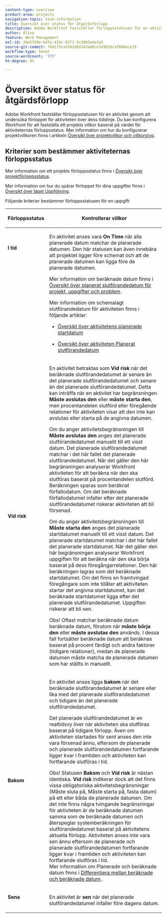 ```yaml
---
content-type: overview
product-area: projects
navigation-topic: task-information
title: Översikt över status för åtgärdsförlopp
description: Adobe Workfront fastställer förloppsstatusen för en aktivitet genom att undersöka förloppet för aktiviteten över dess tidslinje. Du kan konfigurera Workfront för att fastställa ett projekts villkor baserat på värdet för aktiviteternas förloppsstatus. Mer information om hur du konfigurerar projektvillkoren finns i artikeln Översikt över projektvillkor och villkorstyp.
author: Alina
feature: Work Management
exl-id: 38e5f89e-bdfa-433c-9371-3c3003ada3a3
source-git-commit: 70d173ca3781d8d143a66ce7e963dcaf66bece19
workflow-type: tm+mt
source-wordcount: '777'
ht-degree: 0%

---
```


# Översikt över status för åtgärdsförlopp

<!-- Audited: 1/2024 -->

Adobe Workfront fastställer förloppsstatusen för en aktivitet genom att undersöka förloppet för aktiviteten över dess tidslinje. Du kan konfigurera Workfront för att fastställa ett projekts villkor baserat på värdet för aktiviteternas förloppsstatus. Mer information om hur du konfigurerar projektvillkoren finns i artikeln [Översikt över projektvillkor och villkorstyp](../../../manage-work/projects/manage-projects/project-condition-and-condition-type.md).

## Kriterier som bestämmer aktiviteternas förloppsstatus

Mer information om ett projekts förloppsstatus finns i [Översikt över projektförloppsstatus](../../../manage-work/projects/planning-a-project/project-progress-status.md).

Mer information om hur du spårar förloppet för dina uppgifter finns i [Översikt över läget Uppföljning](../../../manage-work/tasks/task-information/task-tracking-mode.md).

Följande kriterier bestämmer förloppsstatusen för en uppgift:

<table> 
 <col> 
 <col> 
 <thead> 
  <tr> 
   <th> <p><strong>Förloppsstatus</strong> </p> </th> 
   <th> <p><strong>Kontrollerar villkor</strong> </p> </th> 
  </tr> 
 </thead> 
 <tbody> 
  <tr valign="top"> 
   <td scope="col"> <p> </p> <p><strong>I tid</strong> </p> </td> 
   <td scope="col"> <p>En aktivitet anses vara <strong>On Time</strong> när alla planerade datum matchar de planerade datumen. Den här statusen kan även innebära att projektet ligger före schemat och att de planerade datumen kan ligga före de planerade datumen.</p> <p>Mer information om beräknade datum finns i <a href="../../../manage-work/projects/planning-a-project/project-projected-completion-date.md" class="MCXref xref">Översikt över planerat slutförandedatum för projekt, uppgifter och problem</a>.</p> <p>Mer information om schemalagt slutförandedatum för aktiviteten finns i följande artiklar:</p> 
    <ul> 
     <li> <p><a href="../../../manage-work/tasks/task-information/task-planned-start-date.md" class="MCXref xref">Översikt över aktivitetens planerade startdatum</a> </p> </li> 
     <li> <p><a href="../../../manage-work/tasks/task-information/task-planned-completion-date.md" class="MCXref xref">Översikt över aktiviteten Planerat slutförandedatum</a> </p> </li> 
    </ul> </td> 
  </tr> 
  <tr> 
   <td><p></p> <p><strong>Vid risk</strong> </p> </td> 
   <td><p>En aktivitet betraktas som <strong>Vid risk</strong> när det beräknade slutförandedatumet är senare än det planerade slutförandedatumet och senare än det planerade slutförandedatumet. Detta kan inträffa när en aktivitet har begränsningen <strong>Måste avslutas den</strong> eller <strong>måste starta den</strong>, men procentandelen slutförd eller föregående relationer för aktiviteten visar att den inte kan avslutas eller starta på de angivna datumen. </p><p> Om du anger aktivitetsbegränsningen till <strong>Måste avslutas den</strong> anges det planerade slutförandedatumet manuellt till ett visst datum. Det planerade slutförandedatumet matchar i det här fallet det planerade slutförandedatumet. När det gäller den här begränsningen analyserar Workfront aktiviteten för att beräkna när den ska slutföras baserat på procentandelen slutförd. Beräkningen sparas som beräknat förfallodatum. Om det beräknade förfallodatumet infaller efter det planerade slutförandedatumet riskerar aktiviteten att bli försenad. </p> <p> Om du anger aktivitetsbegränsningen till <strong>Måste starta den</strong> anges det planerade startdatumet manuellt till ett visst datum. Det planerade startdatumet matchar i det här fallet det planerade startdatumet. När det gäller den här begränsningen analyserar Workfront uppgiften för att beräkna när den ska börja baserat på dess föregångarrelationer. Den här beräkningen lagras som det beräknade startdatumet. Om det finns en framtvingad föregångare som inte tillåter att aktiviteten startar det angivna startdatumet, kan det beräknade startdatumet ligga efter det planerade slutförandedatumet. Uppgiften riskerar att bli sen. </p> <p>Obs! Oftast matchar beräknade datum beräknade datum, förutom när <strong>måste börja den</strong> eller <strong>måste avslutas den</strong> används. I dessa fall fortsätter beräknade datum att beräknas baserat på procent färdigt och andra faktorer (tidigare relationer), medan de planerade datumen måste matcha de planerade datumen som har ställts in manuellt.</p> </td> 
  </tr> 
  <tr> 
   <td> <p><strong>Bakom</strong> </p> </td> 
   <td> <p>En aktivitet anses ligga <strong>bakom</strong> när det beräknade slutförandedatumet är senare eller lika med det planerade slutförandedatumet och tidigare än det planerade slutförandedatumet.</p> <p>Det planerade slutförandedatumet är en realtidsvy över när aktiviteten ska slutföras baserat på tidigare förlopp. Även om aktiviteten startades för sent anses den inte vara försenad ännu, eftersom de planerade och planerade slutförandedatumen fortfarande ligger kvar i framtiden och aktiviteten kan fortfarande slutföras i tid.</p> <p>Obs! Statusen <strong>Bakom</strong> och <strong>Vid risk</strong> är nästan identiska. <strong>Vid risk</strong> indikerar dock att det finns vissa obligatoriska aktivitetsbegränsningar (Måste sluta på, Måste starta på, fasta datum) på ett eller båda de planerade datumen. Om det inte finns några tvingande begränsningar för aktiviteten är de beräknade datumen samma som de beräknade datumen och återspeglar systemberäkningen för slutförandedatumet baserat på aktivitetens aktuella förlopp. Aktiviteten anses inte vara sen ännu eftersom de planerade och planerade slutförandedatumen fortfarande ligger kvar i framtiden och aktiviteten kan fortfarande slutföras i tid.<br>Mer information om Planerade och beräknade datum finns i <a href="../../../manage-work/tasks/task-information/differentiate-projected-estimated-dates.md" class="MCXref xref">Differentiera mellan beräknade och beräknade datum </a>.</p> </td> 
  </tr> 
  <tr valign="top"> 
   <td> <p><strong>Sena</strong> </p> </td> 
   <td> <p>En aktivitet är <strong>sen</strong> när det planerade slutförandedatumet infaller före dagens datum.<br></p> </td> 
  </tr> 
 </tbody> 
</table>

<!--hiding this because some users find the images confusing, as they don't really show the dates mentioned in the descriptions above. Keep the pictures though, in case some users will complain that we hid them. 

## How task Progress Status updates over time

The different date types in our projects tell us how tasks are progressing over time:

* On Time

  ![](assets/on-time-progress-status-350x233.png)

* At Risk

  ![](assets/at-risk-progress-status-350x233.png)

* Behind

  ![](assets/behind-progress-status-350x233.png)

* Late

  ![](assets/late-progress-status-350x233.png)

-->